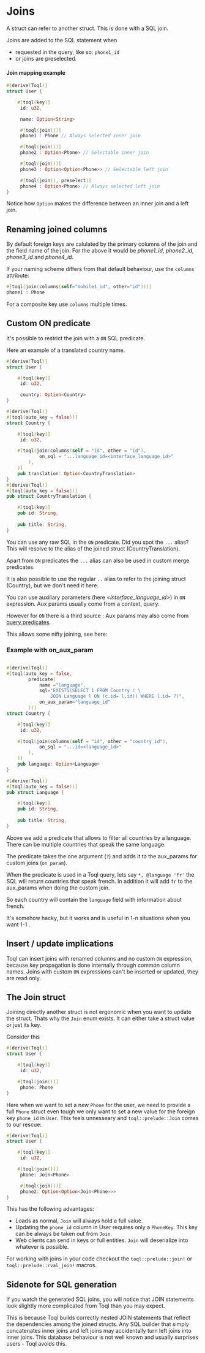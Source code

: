 
# Joins
A struct can refer to another struct. This is done with a SQL join. 

Joins are added to the SQL statement when
- requested in the query, like so: `phone1_id`
- or joins are preselected.


#### Join mapping example

```rust
#[derive(Toql)]
struct User {

	#[toql(key)]
	 id: u32,	

	 name: Option<String>

	 #[toql(join())]  
	 phone1 : Phone // Always selected inner join

	 #[toql(join())]  
	 phone2 : Option<Phone> // Selectable inner join

	 #[toql(join())]  
	 phone3 : Option<Option<Phone>> // Selectable left join

	 #[toql(join(), preselect)]  
	 phone4 : Option<Phone> // Always selected left join
}
```
Notice how `Option` makes the difference between an inner join and a left join.

## Renaming joined columns
By default foreign keys are calulated by the primary columns of the join and the field name of the join.
For the above it would be *phone1_id*, *phone2_id*, *phone3_id* and *phone4_id*.


If your naming scheme differs from that default behaviour, use the `columns` attribute:
```rust
#[toql(join(columns(self="mobile1_id", other="id")))]  
phone1 : Phone 
```

For a composite key use `columns` multiple times.


## Custom ON predicate

It's possible to restrict the join with a `ON` SQL predicate. 

Here an example of a translated country name. 

```rust
#[derive(Toql)]
struct User {

	#[toql(key)]
	 id: u32,	

	 country: Option<Country>
}

#[derive(Toql)]
#[toql(auto_key = false))]
struct Country {

	#[toql(key)]
	 id: u32,	

	#[toql(join(columns(self = "id", other = "id"), 
			on_sql = "...language_id=<interface_language_id>"
        ),
    )]
    pub translation: Option<CountryTranslation>
}
#[derive(Toql)]
#[toql(auto_key = false))]
pub struct CountryTranslation {

    #[toql(key)]
    pub id: String,
    
    pub title: String,
}
```
You can use any raw SQL in the `ON` predicate. Did you spot the `...` alias? 
This will resolve to the alias of the joined struct (CountryTranslation). 

Apart from `ON` predicates the `...` alias can also be used in custom merge predicates.

It is also possible to use the regular `..` alias to refer to the joining struct (Country), but we don't need it here.

You can use auxiliary parameters (here *<interface_language_id>*) in `ON` expression. 
Aux params usually come from a context, query.

However for `ON` there is a third source : Aux params may also come from [query predicates](10-predicates.md).

This allows some nifty joining, see here:

### Example with on_aux_param
```rust

#[derive(Toql)]
#[toql(auto_key = false, 
		predicate(
			name ="language", 
			sql="EXISTS(SELECT 1 FROM Country c \
				JOIN Language l ON (c.id= l.id)) WHERE l.id= ?)", 
			on_aux_param="language_id"
		))]
struct Country {

	#[toql(key)]
	 id: u32,	

	#[toql(join(columns(self = "id", other = "country_id"), 
			on_sql = "...id=<language_id>"
        ),
    )]
    pub language: Option<Language>
}

#[derive(Toql)]
#[toql(auto_key = false))]
pub struct Language {

    #[toql(key)]
    pub id: String,
    
    pub title: String,
}
```

Above we add a predicate that allows to filter all countries by a language.
There can be multiple countries that speak the same language.

The predicate takes the one argument (`?`) and adds it to the aux_params for custom joins (`on_param`). 

When the predicate is used in a Toql query, lets say  `*, @language 'fr'` the SQL will return  countries that speak french.
In addition it will add `fr` to the aux_params when doing the custom join.  

So each country will contain the `language` field with information about french.

It's somehow hacky, but it works and is useful in 1-n situations when you want 1-1 .


## Insert / update implications

Toql can insert joins with renamed columns and no custom `ON` expression, 
because key propagation is done internally through common column names.
Joins with custom `ON` expressions can't be inserted or updated, they are read only.




## The Join struct
Joining directly another struct is not ergonomic when you want to update the struct. 
Thats why the `Join` enum exists. It can either take a struct value or just its key.

Consider this

```rust
#[derive(Toql)]
struct User {

	#[toql(key)]
	 id: u32,	

	#[toql(join())]
	 phone: Phone
}
```

Here when we want to set a new `Phone` for the user, we need to provide a full `Phone` struct
even tough we only want to set a new value for the foreign key `phone_id` in `User`.
This feels unnesseary and `toql::prelude::Join` comes to our rescue:

```rust
#[derive(Toql)]
struct User {

	#[toql(key)]
	 id: u32,	

	#[toql(join())]
	 phone: Join<Phone>

	 #[toql(join())]
	 phone2: Option<Option<Join<Phone>>>
}
```

This has the following advantages:
 - Loads as normal, `Join` will always hold a full value.
 - Updating the `phone_id` column in User requires only a `PhoneKey`.
   This key can be always be taken out from `Join`.
 - Web clients can send in keys or full entities. `Join` will deserialize into whatever is possible.
  
For working with joins in your code checkout the `toql::prelude::join!` or `toql::prelude::rval_join!` macros.


## Sidenote for SQL generation

If you watch the generated SQL joins, you will notice that JOIN statements look slightly more complicated from Toql than you may expect.

This is because Toql builds correctly nested JOIN statements that reflect the dependencies among the joined structs. Any SQL builder that simply concatenates inner joins and left joins may accidentally turn left joins into inner joins. This database behaviour is not well known and usually surprises users - Toql avoids this.








